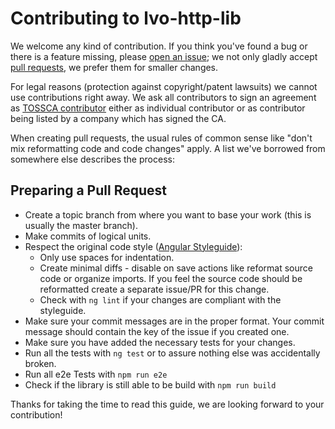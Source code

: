 Contributing to lvo-http-lib
================================

We welcome any kind of contribution.  If you think you've found a bug
or there is a feature missing, please
[open an issue](https://github.com/LVM-IT/lvo-http-lib/issues); we not
only gladly accept
[pull requests](https://github.com/LVM-IT/lvo-http-lib/pulls), we prefer
them for smaller changes.

For legal reasons (protection against copyright/patent lawsuits) we cannot use contributions right away.
We ask all contributors to sign an agreement as [TOSSCA contributor](http://tossca.com/en/starter-kit)
either as individual contributor or as contributor being listed by a company which has
signed the CA.

When creating pull requests, the usual rules of common sense like
"don't mix reformatting code and code changes" apply.  A list we've
borrowed from somewhere else describes the process:

Preparing a Pull Request
------------------------

+ Create a topic branch from where you want to base your work (this is
  usually the master branch).
+ Make commits of logical units.
+ Respect the original code style ([Angular Styleguide](https://angular.io/styleguide)):
  + Only use spaces for indentation.
  + Create minimal diffs - disable on save actions like reformat
    source code or organize imports. If you feel the source code
    should be reformatted create a separate issue/PR for this change.
  + Check with `ng lint` if your changes are compliant with the styleguide.
+ Make sure your commit messages are in the proper format. Your commit
  message should contain the key of the issue if you created one.
+ Make sure you have added the necessary tests for your changes.
+ Run all the tests with `ng test` or to assure nothing else
  was accidentally broken.
+ Run all e2e Tests with `npm run e2e`
+ Check if the library is still able to be build with `npm run build`

Thanks for taking the time to read this guide, we are looking forward to your contribution!
